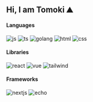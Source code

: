 ## Hi, I am Tomoki ⛰️

#### Languages
![js](https://img.shields.io/badge/Javascript-yellow.svg?logo=javascript&style=flat)
![ts](https://img.shields.io/badge/-TypeScript-navy.svg?logo=typescript&style=flat)
![golang](https://img.shields.io/badge/Go-white.svg?logo=go&style=flat)
![html](https://img.shields.io/badge/-CSS3-1572B6.svg?logo=css3&style=flat)
![css](https://img.shields.io/badge/-HTML5-orange.svg?logo=html5&style=flat)

#### Libraries
![react](https://img.shields.io/badge/React-white.svg?logo=react&style=flat)
![vue](https://img.shields.io/badge/Vue.js-498030.svg?logo=vue.js&style=flat)
![tailwind](https://img.shields.io/badge/-TailwindCSS-slateblue.svg?logo=tailwindcss&style=flat)

#### Frameworks
![nextjs](https://img.shields.io/badge/Next.js-000000.svg?logo=nextdotjs&style=flat)
![echo](https://img.shields.io/badge/-echo-grey.svg?logo=echo&style=flat)
<!--
**tom555-555/tom555-555** is a ✨ _special_ ✨ repository because its `README.md` (this file) appears on your GitHub profile.

Here are some ideas to get you started:

- 🔭 I’m currently working on ...
- 🌱 I’m currently learning ...
- 👯 I’m looking to collaborate on ...
- 🤔 I’m looking for help with ...
- 💬 Ask me about ...
- 📫 How to reach me: ...
- 😄 Pronouns: ...
- ⚡ Fun fact: ...
-->
